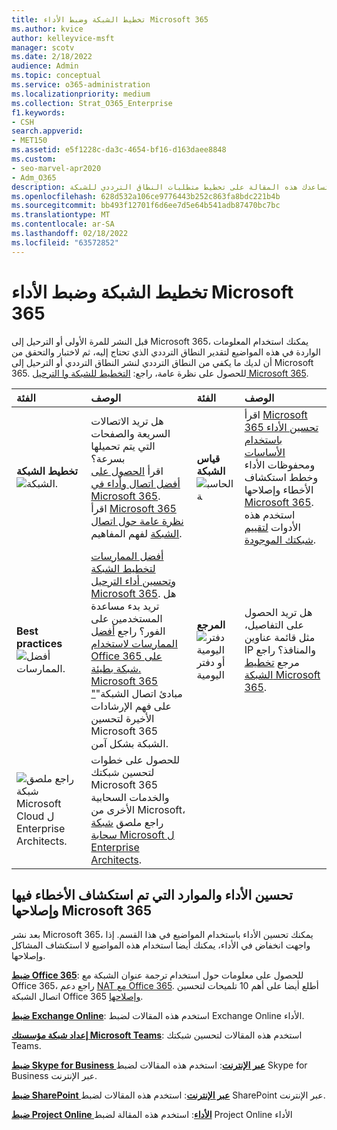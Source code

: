```yaml
---
title: تخطيط الشبكة وضبط الأداء Microsoft 365
ms.author: kvice
author: kelleyvice-msft
manager: scotv
ms.date: 2/18/2022
audience: Admin
ms.topic: conceptual
ms.service: o365-administration
ms.localizationpriority: medium
ms.collection: Strat_O365_Enterprise
f1.keywords:
- CSH
search.appverid:
- MET150
ms.assetid: e5f1228c-da3c-4654-bf16-d163daee8848
ms.custom:
- seo-marvel-apr2020
- Adm_O365
description: ستساعدك هذه المقالة على تخطيط متطلبات النطاق الترددي للشبكة Microsoft 365، وضبط الأداء وإصلاحه.
ms.openlocfilehash: 628d532a106ce9776443b252c863fa8bdc221b4b
ms.sourcegitcommit: bb493f12701f6d6ee7d5e64b541adb87470bc7bc
ms.translationtype: MT
ms.contentlocale: ar-SA
ms.lasthandoff: 02/18/2022
ms.locfileid: "63572852"
---
```

# <a name="network-planning-and-performance-tuning-for-microsoft-365"></a>تخطيط الشبكة وضبط الأداء Microsoft 365
قبل النشر للمرة الأولى أو الترحيل إلى Microsoft 365، يمكنك استخدام المعلومات الواردة في هذه المواضيع لتقدير النطاق الترددي الذي تحتاج إليه، ثم لاختبار والتحقق من أن لديك ما يكفي من النطاق الترددي لنشر النطاق الترددي أو الترحيل إلى Microsoft 365. للحصول على نظرة عامة، راجع: [التخطيط للشبكة وا الترحيل Microsoft 365](network-and-migration-planning.md).
  
|الفئة |الوصف |الفئة |الوصف |
|:-----|:-----|:-----|:-----|
|**تخطيط الشبكة** <br/> ![الشبكة.](../media/5e9dcd06-601b-4b28-88dc-f524e7548794.png)           <br/> |هل تريد الاتصالات السريعة والصفحات التي يتم تحميلها بسرعة؟  <br/> اقرأ [الحصول على أفضل اتصال وأداء في Microsoft 365](https://aka.ms/o365perfprinciples).<br/>اقرأ [Microsoft 365 نظرة عامة حول اتصال الشبكة](microsoft-365-networking-overview.md) لفهم المفاهيم.<br/> |**قياس الشبكة** <br/> ![الحاسبة](../media/d690a132-4884-40eb-a918-526bb3dff3cc.png)           <br/> |اقرأ [Microsoft 365 تحسين الأداء باستخدام الأساسات](performance-tuning-using-baselines-and-history.md) ومحفوظات الأداء وخطط استكشاف الأخطاء وإصلاحها [Microsoft 365](performance-troubleshooting-plan.md).  <br/> استخدم هذه الأدوات [لتقييم شبكتك الموجودة](network-and-migration-planning.md#calculators).  <br/> |
|**Best practices** <br/> ![أفضل الممارسات.](../media/2a659a5c-1007-47d3-a6c6-a19e018ab29b.png)           <br/> |[أفضل الممارسات لتخطيط الشبكة وتحسين أداء الترحيل Microsoft 365](network-and-migration-planning.md#BestPractices). هل تريد بدء مساعدة المستخدمين على الفور؟ راجع [أفضل الممارسات لاستخدام Office 365 على شبكة بطيئة.](https://support.office.com/article/fd16c8d2-4799-4c39-8fd7-045f06640166)  <br/> [Microsoft 365 "](./microsoft-365-network-connectivity-principles.md)مبادئ اتصال الشبكة" على فهم الإرشادات الأخيرة لتحسين Microsoft 365 الشبكة بشكل آمن.  <br/> |**المرجع** <br/> ![دفتر اليومية أو دفتر اليومية](../media/56dff3c1-f605-48d8-811f-7d13ce639ecd.png)           <br/> |هل تريد الحصول على التفاصيل، مثل قائمة عناوين IP والمنافذ؟ راجع مرجع [تخطيط الشبكة Microsoft 365](network-and-migration-planning.md#NetReference).  <br/> |
|![راجع ملصق شبكة Microsoft Cloud ل Enterprise Architects.](../media/3094be9f-2407-4fa5-896d-aa66ef7b9bb9.png)           <br/> |للحصول على خطوات لتحسين شبكتك Microsoft 365 والخدمات السحابية الأخرى من Microsoft، راجع ملصق [شبكة سحابة Microsoft ل Enterprise Architects](../solutions/cloud-architecture-models.md).  <br/> |
   
## <a name="performance-tuning-and-troubleshooting-resources-for-microsoft-365"></a>تحسين الأداء والموارد التي تم استكشاف الأخطاء فيها وإصلاحها Microsoft 365
<a name="apptuning"> </a>

بعد نشر Microsoft 365، يمكنك تحسين الأداء باستخدام المواضيع في هذا القسم. إذا واجهت انخفاض في الأداء، يمكنك أيضا استخدام هذه المواضيع لا استكشاف المشاكل وإصلاحها.
  
 **[ضبط Office 365](tune-microsoft-365-performance.md)**: للحصول على معلومات حول استخدام ترجمة عنوان الشبكة مع Office 365، راجع دعم [NAT مع Office 365](nat-support-with-microsoft-365.md). أطلع أيضا على أهم 10 تلميحات لتحسين اتصال الشبكة Office 365 [وإصلاحها](/archive/blogs/onthewire/top-10-tips-for-optimising-troubleshooting-your-office-365-network-connectivity).
  
 **[ضبط Exchange Online](tune-exchange-online-performance.md)**: استخدم هذه المقالات لضبط Exchange Online الأداء.

 **[إعداد شبكة مؤسستك Microsoft Teams](/microsoftteams/prepare-network)**: استخدم هذه المقالات لتحسين شبكتك Teams.
  
 **[ضبط Skype for Business عبر الإنترنت](tune-skype-for-business-online-performance.md)**: استخدم هذه المقالات لضبط Skype for Business عبر الإنترنت.
  
 **[ضبط SharePoint عبر الإنترنت](tune-sharepoint-online-performance.md)**: استخدم هذه المقالات لضبط SharePoint عبر الإنترنت.
  
 **[ضبط Project Online الأداء](https://support.office.com/article/12ba0ebd-c616-42e5-b9b6-cad570e8409c)**: استخدم هذه المقالة لضبط Project Online الأداء
